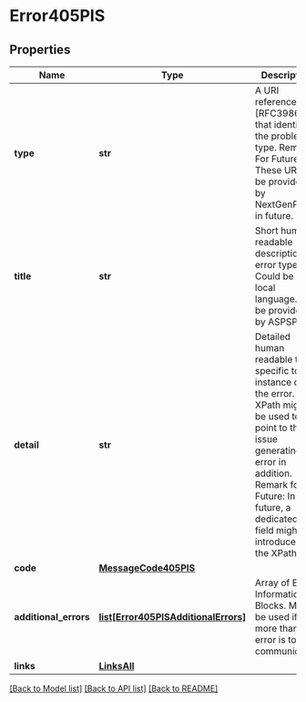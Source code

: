 # Error405PIS

## Properties
Name | Type | Description | Notes
------------ | ------------- | ------------- | -------------
**type** | **str** | A URI reference [RFC3986] that identifies the problem type.  Remark For Future: These URI will be provided by NextGenPSD2 in future.  | 
**title** | **str** | Short human readable description of error type.  Could be in local language.  To be provided by ASPSPs.  | [optional] 
**detail** | **str** | Detailed human readable text specific to this instance of the error.  XPath might be used to point to the issue generating the error in addition. Remark for Future: In future, a dedicated field might be introduced for the XPath.  | [optional] 
**code** | [**MessageCode405PIS**](MessageCode405PIS.md) |  | 
**additional_errors** | [**list[Error405PISAdditionalErrors]**](Error405PISAdditionalErrors.md) | Array of Error Information Blocks.  Might be used if more than one error is to be communicated  | [optional] 
**links** | [**LinksAll**](LinksAll.md) |  | [optional] 

[[Back to Model list]](../README.md#documentation-for-models) [[Back to API list]](../README.md#documentation-for-api-endpoints) [[Back to README]](../README.md)

